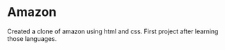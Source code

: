 # Amazon
Created a clone of amazon using html and css. First project after learning those languages.
